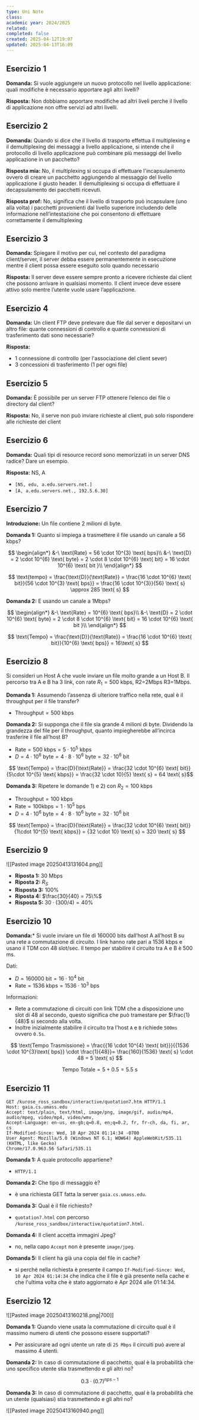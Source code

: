 ```yaml
---
type: Uni Note
class: 
academic year: 2024/2025
related: 
completed: false
created: 2025-04-12T19:07
updated: 2025-04-13T16:09
---
```

## Esercizio 1

**Domanda:** Si vuole aggiungere un nuovo protocollo nel livello applicazione: quali modifiche è necessario apportare agli altri livelli?

**Risposta:** Non dobbiamo apportare modifiche ad altri liveli perche il livello di applicazione non offre servizi ad altri livelli.

## Esercizio 2

**Domanda:** Quando si dice che il livello di trasporto effettua il multiplexing e il demultiplexing dei messaggi a livello applicazione, si intende che il protocollo di livello applicazione può combinare più messaggi del livello applicazione in un pacchetto?

**Risposta mia:** No, il multiplexing si occupa di effettuare l'incapsulamento ovvero di creare un pacchetto aggiungendo al messaggio del livello applicazione il giusto header. Il demultiplexing si occupa di effettuare il decapsulamento dei pacchetti ricevuti.

**Risposta prof:** No, significa che il livello di trasporto può incapsulare (uno alla volta) i
pacchetti provenienti dal livello superiore includendo delle
informazione nell’intestazione che poi consentono di effettuare
correttamente il demultiplexing

## Esercizio 3

**Domanda:** Spiegare il motivo per cui, nel contesto del paradigma client/server, il server
debba essere permanentemente in esecuzione mentre il client possa essere
eseguito solo quando necessario

**Risposta:** Il server deve essere sempre pronto a ricevere richieste dai client che
possono arrivare in qualsiasi momento. Il client invece deve essere attivo solo
mentre l’utente vuole usare l’applicazione.

## Esercizio 4

**Domanda:** Un client FTP deve prelevare due file dal server e depositarvi un altro file: quante connessioni di controllo e quante connessioni di trasferimento dati sono necessarie?

**Risposta:** 
- 1 connessione di controllo (per l'associazione del client sever)
- 3 concessioni di trasferimento (1 per ogni file)

## Esercizio 5

**Domanda:** È possibile per un server FTP ottenere l’elenco dei file o directory dal client?

**Risposta:** No, il serve non può inviare richieste al client, può solo rispondere alle richieste dei client


## Esercizio 6

**Domanda:** Quali tipi di resource record sono memorizzati in un server DNS radice? Dare un esempio.

**Risposta:** NS, A
- `[NS, edu, a.edu.servers.net.]`
- `[A, a.edu.servers.net., 192.5.6.30]`

## Esercizio 7

**Introduzione:** Un file contiene 2 milioni di byte.

**Domanda 1:** Quanto si impiega a trasmettere il file usando un canale a 56 kbps?

$$
\begin{align*}
&-\ \text{Rate} = 56 \cdot 10^{3} \text{ bps}\\
&-\ \text{D} = 2 \cdot 10^{6} \text{ byte} = 2 \cdot  8 \cdot 10^{6} \text{ bit} = 16 \cdot  10^{6} \text{ bit }\\
\end{align*}
$$

$$
\text{tempo} = \frac{\text{D}}{\text{Rate}} = \frac{16 \cdot  10^{6} \text{ bit}}{56 \cdot  10^{3} \text{ bps}} = \frac{16 \cdot 10^{3}}{56} \text{ s} \approx 285 \text{ s}
$$

**Domanda 2:** E usando un canale a 1Mbps?
 
$$
\begin{align*}
&-\ \text{Rate} = 10^{6} \text{ bps}\\
&-\ \text{D} = 2 \cdot 10^{6} \text{ byte} = 2 \cdot  8 \cdot 10^{6} \text{ bit} = 16 \cdot  10^{6} \text{ bit }\\
\end{align*}
$$

$$
\text{Tempo} = \frac{\text{D}}{\text{Rate}} = \frac{16 \cdot  10^{6} \text{ bit}}{10^{6} \text{ bps}} = 16\text{ s}
$$

## Esercizio 8

Si consideri un Host A che vuole inviare un file molto grande a un Host B. Il percorso tra A e B ha 3 link, con rate $R_{1} = 500 \text{ kbps}$, R2=2Mbps R3=1Mbps.


**Domanda 1:** Assumendo l’assenza di ulteriore traffico nella rete, qual è il throughput per il file transfer?

- $\text{Throughput} = 500 \text{ kbps}$

**Domanda 2:** Si supponga che il file sia grande 4 milioni di byte. Dividendo la grandezza del file per il throughput, quanto impiegherebbe all’incirca trasferire il file all’host B?

- $\text{Rate} = 500\text{ kbps} = 5\cdot 10^{5} \text{ kbps}$
- $D = 4 \cdot 10^{6} \text{ byte} = 4\cdot 8 \cdot 10^{6} \text{ byte} = 32 \cdot 10^{6} \text{ bit}$

$$
\text{Tempo} = \frac{D}{\text{Rate}} = \frac{32 \cdot 10^{6} \text{ bit}}{5\cdot 10^{5} \text{ kbps}} = \frac{32 \cdot  10}{5} \text{ s} = 64 \text{ s}$$

**Domanda 3:** Ripetere le domande 1) e 2) con $R_{2} = 100 \text{ kbps}$

- $\text{Throughput} = 100 \text{ kbps}$
- $\text{Rate} = 100 \text{kbps} = 1 \cdot 10^{5} \text{ bps}$
- $D = 4 \cdot 10^{6} \text{ byte} = 4\cdot 8 \cdot 10^{6} \text{ byte} = 32 \cdot 10^{6} \text{ bit}$

$$
\text{Tempo} = \frac{D}{\text{Rate}} = \frac{32 \cdot 10^{6} \text{ bit}}{1\cdot 10^{5} \text{ kbps}} = {32 \cdot  10} \text{ s} = 320 \text{ s}
$$

## Esercizio 9

![[Pasted image 20250413131604.png]]

- **Riposta 1:** $30 \text{ Mbps}$
- **Riposta 2:** $R_{S}$
- **Risposta 3:** $100\%$
- **Riposta 4:** $\frac{30}{40} = 75\%$ 
- **Risposta 5:** $30 \cdot (300/4) = 40 \%$

## Esercizio 10

**Domanda:*** Si vuole inviare un file di 160000 bits dall’host A all’host B su una rete a
commutazione di circuito. I link hanno rate pari a 1536 kbps e usano il TDM
con 48 slot/sec. Il tempo per stabilire il circuito tra A e B è 500 ms.

Dati:
- $D = 160000 \text{ bit} = 16 \cdot 10^{4} \text{ bit}$
- $\text{Rate} = 1536 \text{ kbps} = 1536 \cdot 10^{3} \text{ bps}$

Informazioni:
- Rete a commutazione di circuiti con link TDM che a disposizione uno slot di 48 al secondo, questo significa che può tramestare per $\frac{1}{48}$ si secondo alla volta.
- Inoltre inizialmente stabilire il circuito tra l'host `A` e `B` richiede `500ms` ovvero `0.5s`.

$$
\text{Tempo Trasmissione} = \frac{{16 \cdot 10^{4} \text{ bit}}}{{1536 \cdot   10^{3}\text{ bps}} \cdot  \frac{1}{48}}= \frac{160}{1536} \text{ s} \cdot 48 = 5 \text{ s}
$$

$$
\text{Tempo Totale} = 5 + 0.5 = 5.5 \text{ s}
$$
## Esercizio 11

```
GET /kurose_ross_sandbox/interactive/quotation7.htm HTTP/1.1
Host: gaia.cs.umass.edu
Accept: text/plain, text/html, image/png, image/gif, audio/mp4, audio/mpeg, video/mp4, video/wmv,
Accept-Language: en-us, en-gb;q=0.8, en;q=0.2, fr, fr-ch, da, fi, ar, cs
If-Modified-Since: Wed, 10 Apr 2024 01:14:34 -0700
User Agent: Mozilla/5.0 (Windows NT 6.1; WOW64) AppleWebKit/535.11 (KHTML, like Gecko)
Chrome/17.0.963.56 Safari/535.11
```

**Domanda 1:** A quale protocollo appartiene?
- `HTTP/1.1`

**Domanda 2:** Che tipo di messaggio è?
- è una richiesta GET fatta la server `gaia.cs.umass.edu`.

**Domanda 3:** Qual è il file richiesto?
- `quotation7.html` con percorso `/kurose_ross_sandbox/interactive/quotation7.html`.

**Domanda 4:** Il client accetta immagini Jpeg?
- no, nella capo `Accept` non è presente `image/jpeg`.

**Domanda 5:** Il client ha già una copia del file in cache?
- si perché nella richiesta è presente il campo `If-Modified-Since: Wed, 10 Apr 2024 01:14:34` che indica che il file è già presente nella cache e che l'ultima volta che è stato aggiornato è Apr 2024 alle 01:14:34.

## Esercizio 12

![[Pasted image 20250413160218.png|700]]


**Domanda 1:** Quando viene usata la commutazione di circuito qual è il massimo numero di utenti che possono essere supportati?

- Per assicurare ad ogni utente un rate di `25 Mbps` il circuiti può avere al massimo 4 utenti.
  
**Domanda 2:** In caso di commutazione di pacchetto, qual è la probabilità che uno specifico utente stia trasmettendo e gli altri no?

$$
0.3 \cdot  (0.7)^{nps-1}
$$

**Domanda 3:** In caso di commutazione di pacchetto, qual è la probabilità che un utente (qualsiasi) stia trasmettendo e gli altri no?

![[Pasted image 20250413160940.png]]
